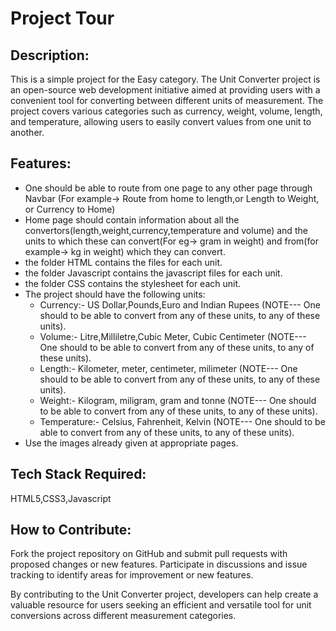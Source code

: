 # Project Tour


## Description:
This is a simple project for the Easy category.
The Unit Converter project is an open-source web development initiative aimed at providing users with a convenient tool for converting between different units of measurement. The project covers various categories such as currency, weight, volume, length, and temperature, allowing users to easily convert values from one unit to another.

## Features:
-  One should be able to route from one page to any other page through Navbar (For example-> Route from home to length,or Length to Weight, or Currency to Home)
-  Home page should contain information about all the convertors(length,weight,currency,temperature and volume) and the units to which these can convert(For eg-> gram in weight) and from(for example-> kg in weight) which they can convert.
-  the folder HTML contains the files for each unit.
-  the folder Javascript contains the javascript files for each unit.
-  the folder CSS contains the stylesheet for each unit.
-  The project should have the following units:
    - Currency:- US Dollar,Pounds,Euro and Indian Rupees (NOTE--- One should to be able to convert from any of these units, to any of these units).
    - Volume:- Litre,Milliletre,Cubic Meter, Cubic Centimeter (NOTE--- One should to be able to convert from any of these units, to any of these units).
    - Length:- Kilometer, meter, centimeter, milimeter (NOTE--- One should to be able to convert from any of these units, to any of these units).
    - Weight:- Kilogram, miligram, gram and tonne (NOTE--- One should to be able to convert from any of these units, to any of these units).
    - Temperature:- Celsius, Fahrenheit, Kelvin (NOTE--- One should to be able to convert from any of these units, to any of these units).
- Use the images already given at appropriate pages.



## Tech Stack Required:
HTML5,CSS3,Javascript



## How to Contribute:

Fork the project repository on GitHub and submit pull requests with proposed changes or new features.
Participate in discussions and issue tracking to identify areas for improvement or new features.

By contributing to the Unit Converter project, developers can help create a valuable resource for users seeking an efficient and versatile tool for unit conversions across different measurement categories.
